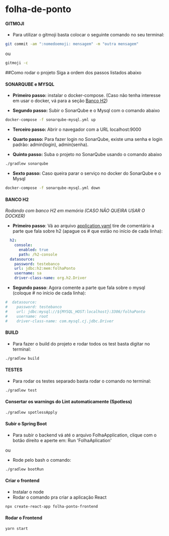 # folha-de-ponto


#### GITMOJI

* Para utilizar o gitmoji basta colocar o seguinte comando no seu terminal:
```bash
git commit -am ":nomedoemoji: mensagem" -m "outra mensagem"
```
  ou 
```bash
gitmoji -c 
```

##Como rodar o projeto
Siga a ordem dos passos listados abaixo

#### SONARQUBE e MYSQL

* **Primeiro passo:** instalar o docker-compose. (Caso não tenha interesse em usar o docker, vá para a seção [Banco H2](https://github.com/thamipontes/folhaPonto#banco-h2))

* **Segundo passo:** Subir o SonarQube e o Mysql com o comando abaixo
```bash
docker-compose -f sonarqube-mysql.yml up
```

* **Terceiro passo:** Abrir o navegador com a URL localhost:9000

* **Quarto passo:** Para fazer login no SonarQube, existe uma senha e login padrão: admin(login), admin(senha). 

* **Quinto passo:** Suba o projeto no SonarQube usando o comando abaixo
```bash
./gradlew sonarqube
```


* **Sexto passo:** Caso queira parar o serviço no docker do SonarQube e o Mysql
```bash
docker-compose -f sonarqube-mysql.yml down
```

#### BANCO H2
_Rodando com banco H2 em memória (CASO NÃO QUEIRA USAR O DOCKER)_
 
* **Primeiro passo**: Vá ao arquivo [application.yaml](https://github.com/thamipontes/folhaPonto/blob/main/src/main/resources/application.yaml) 
tire de comentário a parte que fala sobre h2 (apague os # que estão no início de cada linha):

```yaml
  h2:
    console:
      enabled: true
      path: /h2-console
  datasource:
    password: testebanco
    url: jdbc:h2:mem:folhaPonto
    username: sa
    driver-class-name: org.h2.Driver
```

* **Segundo passo**: Agora comente a parte que fala sobre o mysql (coloque # no início de cada linha):

```yaml
#  datasource:
#    password: testebanco
#    url: jdbc:mysql://${MYSQL_HOST:localhost}:3306/folhaPonto
#    username: root
#    driver-class-name: com.mysql.cj.jdbc.Driver
```

#### BUILD
* Para fazer o build do projeto e rodar todos os test basta digitar no terminal:
```bash
./gradlew build
```

#### TESTES
* Para rodar os testes separado basta rodar o comando no terminal:
```bash
./gradlew test
```
#### Consertar os warnings do Lint automaticamente (Spotless)
```bash
./gradlew spotlessApply
```

#### Subir o Spring Boot
* Para subir o backend vá até o arquivo FolhaApplication, clique com o botão direito e aperte em:
Run 'FolhaAplication'

ou
* Rode pelo bash o comando:
```bash
./gradlew bootRun
```

#### Criar o frontend
* Instalar o node
* Rodar o comando pra criar a aplicação React

```bash
npx create-react-app folha-ponto-frontend
```

#### Rodar o Frontend
```bash
yarn start
```

